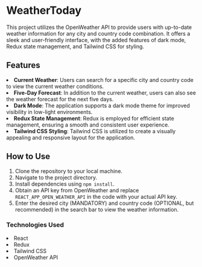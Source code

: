 # WeatherToday

This project utilizes the OpenWeather API to provide users with up-to-date weather information for any city and country code combination. It offers a sleek and user-friendly interface, with the added features of dark mode, Redux state management, and Tailwind CSS for styling.

## Features

<li><b>Current Weather</b>: Users can search for a specific city and country code to view the current weather conditions.</li>
<li><b>Five-Day Forecast</b>: In addition to the current weather, users can also see the weather forecast for the next five days.</li>
<li><b>Dark Mode</b>: The application supports a dark mode theme for improved visibility in low-light environments.</li>
<li><b>Redux State Management</b>: Redux is employed for efficient state management, ensuring a smooth and consistent user experience.</li>
<li><b>Tailwind CSS Styling</b>: Tailwind CSS is utilized to create a visually appealing and responsive layout for the application.</li>

## How to Use

1. Clone the repository to your local machine.
2. Navigate to the project directory.
3. Install dependencies using `npm install`.
4. Obtain an API key from OpenWeather and replace `REACT_APP_OPEN_WEATHER_API` in the code with your actual API key.
5. Enter the desired city (MANDATORY) and country code (OPTIONAL, but recommended) in the search bar to view the weather information.

### Technologies Used

<li>React</li>
<li>Redux</li>
<li>Tailwind CSS</li>
<li>OpenWeather API</li>
